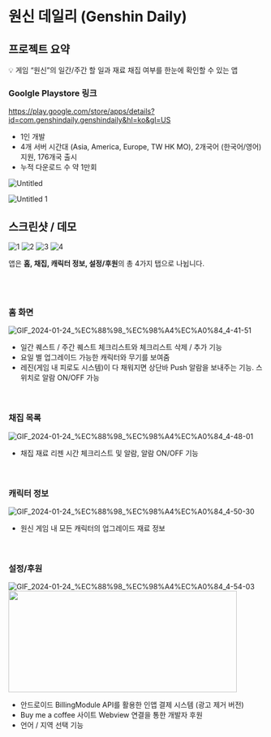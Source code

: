 # 원신 데일리 (Genshin Daily)


## 프로젝트 요약

💡 게임 “원신”의 일간/주간 할 일과 재료 채집 여부를 한눈에 확인할 수 있는 앱


### Goolgle Playstore 링크
https://play.google.com/store/apps/details?id=com.genshindaily.genshindaily&hl=ko&gl=US

- 1인 개발
- 4개 서버 시간대 (Asia, America, Europe, TW HK MO), 2개국어 (한국어/영어) 지원, 176개국 출시
- 누적 다운로드 수 약 1만회

![Untitled](https://github.com/palebluedot12/GenshinDaily/assets/64486585/cf6b54c0-58f6-4123-b080-aef1cbb40e8e)

![Untitled 1](https://github.com/palebluedot12/GenshinDaily/assets/64486585/84b31c60-92e8-43a5-b173-9b298eebafea)

## 스크린샷 / 데모
![1](https://github.com/palebluedot12/GenshinDaily/assets/64486585/8378289c-ecf1-4c59-8073-bc4bb64429ad)
![2](https://github.com/palebluedot12/GenshinDaily/assets/64486585/61d88994-2826-44ee-878a-35fd70da2558)
![3](https://github.com/palebluedot12/GenshinDaily/assets/64486585/230b89fc-4650-4a87-8120-d9261b5e9758)
![4](https://github.com/palebluedot12/GenshinDaily/assets/64486585/14cc2136-dd2c-4b8b-b485-5b1a1d622625)

앱은 **홈, 채집, 캐릭터 정보, 설정/후원**의 총 4가지 탭으로 나뉩니다.
<br/><br/><br/><br/>
### 홈 화면
![GIF_2024-01-24_%EC%88%98_%EC%98%A4%EC%A0%84_4-41-51](https://github.com/palebluedot12/GenshinDaily/assets/64486585/d4c9b653-e600-4c58-8f1d-5ab68fb8081c)

- 일간 퀘스트 / 주간 퀘스트 체크리스트와 체크리스트 삭제 / 추가 기능
- 요일 별 업그레이드 가능한 캐릭터와 무기를 보여줌
- 레진(게임 내 피로도 시스템)이 다 채워지면 상단바 Push 알람을 보내주는 기능. 스위치로 알람 ON/OFF 가능
<br/><br/><br/>

### 채집 목록
![GIF_2024-01-24_%EC%88%98_%EC%98%A4%EC%A0%84_4-48-01](https://github.com/palebluedot12/GenshinDaily/assets/64486585/0441c89f-153d-4136-8cbe-6ff285c76c29)


- 채집 재료 리젠 시간 체크리스트 및 알람, 알람 ON/OFF 기능
<br/><br/><br/>

### 캐릭터 정보
![GIF_2024-01-24_%EC%88%98_%EC%98%A4%EC%A0%84_4-50-30](https://github.com/palebluedot12/GenshinDaily/assets/64486585/fb709d9f-0e47-4ad5-80f2-e540d91d87b1)

- 원신 게임 내 모든 캐릭터의 업그레이드 재료 정보
<br/><br/><br/>

### 설정/후원
![GIF_2024-01-24_%EC%88%98_%EC%98%A4%EC%A0%84_4-54-03](https://github.com/palebluedot12/GenshinDaily/assets/64486585/d2c90052-c0de-4796-bf1c-c3a3567070b9)
<img src="https://github.com/palebluedot12/GenshinDaily/assets/64486585/564ffeca-5efa-4d23-9232-b240d7f0f877.png"  width="450" height="200"/>


- 안드로이드 BillingModule API를 활용한 인앱 결제 시스템 (광고 제거 버전)
- Buy me a coffee 사이트 Webview 연결을 통한 개발자 후원
- 언어 / 지역 선택 기능
<br/><br/><br/>

